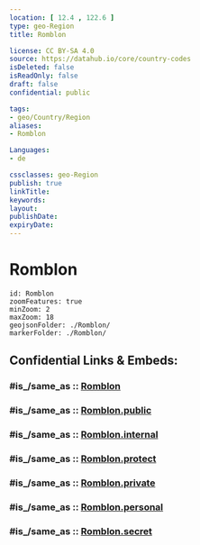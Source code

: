 ```yaml
---
location: [ 12.4 , 122.6 ] 
type: geo-Region
title: Romblon

license: CC BY-SA 4.0
source: https://datahub.io/core/country-codes
isDeleted: false
isReadOnly: false
draft: false
confidential: public

tags:
- geo/Country/Region
aliases:
- Romblon

Languages:
- de

cssclasses: geo-Region
publish: true
linkTitle: 
keywords: 
layout: 
publishDate: 
expiryDate: 
---
```


# Romblon

```leaflet
id: Romblon
zoomFeatures: true 
minZoom: 2 
maxZoom: 18
geojsonFolder: ./Romblon/
markerFolder: ./Romblon/
```


## Confidential Links & Embeds: 

### #is_/same_as :: [Romblon](/_Standards/Earth/Continent/Asia/Asia~South~East/Malay_Archipelago/Philippines/Regions~Philippines/Romblon.md) 

### #is_/same_as :: [Romblon.public](/_public/Earth/Continent/Asia/Asia~South~East/Malay_Archipelago/Philippines/Regions~Philippines/Romblon.public.md) 

### #is_/same_as :: [Romblon.internal](/_internal/Earth/Continent/Asia/Asia~South~East/Malay_Archipelago/Philippines/Regions~Philippines/Romblon.internal.md) 

### #is_/same_as :: [Romblon.protect](/_protect/Earth/Continent/Asia/Asia~South~East/Malay_Archipelago/Philippines/Regions~Philippines/Romblon.protect.md) 

### #is_/same_as :: [Romblon.private](/_private/Earth/Continent/Asia/Asia~South~East/Malay_Archipelago/Philippines/Regions~Philippines/Romblon.private.md) 

### #is_/same_as :: [Romblon.personal](/_personal/Earth/Continent/Asia/Asia~South~East/Malay_Archipelago/Philippines/Regions~Philippines/Romblon.personal.md) 

### #is_/same_as :: [Romblon.secret](/_secret/Earth/Continent/Asia/Asia~South~East/Malay_Archipelago/Philippines/Regions~Philippines/Romblon.secret.md)

